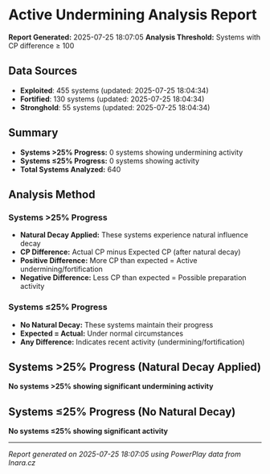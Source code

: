# Active Undermining Analysis Report

**Report Generated:** 2025-07-25 18:07:05
**Analysis Threshold:** Systems with CP difference ≥ 100

## Data Sources

- **Exploited**: 455 systems (updated: 2025-07-25 18:04:34)
- **Fortified**: 130 systems (updated: 2025-07-25 18:04:34)
- **Stronghold**: 55 systems (updated: 2025-07-25 18:04:34)

## Summary

- **Systems >25% Progress:** 0 systems showing undermining activity
- **Systems ≤25% Progress:** 0 systems showing activity
- **Total Systems Analyzed:** 640

## Analysis Method

### Systems >25% Progress
- **Natural Decay Applied:** These systems experience natural influence decay
- **CP Difference:** Actual CP minus Expected CP (after natural decay)
- **Positive Difference:** More CP than expected = Active undermining/fortification
- **Negative Difference:** Less CP than expected = Possible preparation activity

### Systems ≤25% Progress
- **No Natural Decay:** These systems maintain their progress
- **Expected = Actual:** Under normal circumstances
- **Any Difference:** Indicates recent activity (undermining/fortification)

## Systems >25% Progress (Natural Decay Applied)

**No systems >25% showing significant undermining activity**

## Systems ≤25% Progress (No Natural Decay)

**No systems ≤25% showing significant activity**


---
*Report generated on 2025-07-25 18:07:05 using PowerPlay data from Inara.cz*
